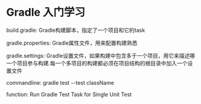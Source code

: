 # Gradle 入门学习

build.gradle: Gradle构建脚本，指定了一个项目和它的task

gradle.properties: Gradle属性文件，用来配置构建熟悉

gradle.settings: Gradle设置文件，如果构建中包含多于一个项目，用它来描述哪一个项目参与构建.每一个多项目的构建都必须在项目结构的根目录中加入一个设置文件

commandline: gradle test --test className 

function: Run Gradle Test Task for Single Unit Test
